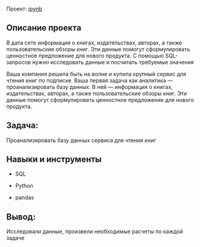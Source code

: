 Проект: [ipynb](https://github.com/shiana0909/Portfolio/blob/main/SQL%20%D0%BF%D1%80%D0%BE%D0%B5%D0%BA%D1%82/SQL-%D0%BF%D1%80%D0%BE%D0%B5%D0%BA%D1%82.ipynb)

## Описание проекта
В дата сете информация о книгах, издательствах, авторах, а также пользовательские обзоры книг. Эти данные помогут сформулировать ценностное предложение для нового продукта. С помощью SQL- запросов нужно исследовать данные и посчитать требуемые значения

Ваша компания решила быть на волне и купила крупный сервис для чтения книг по подписке. Ваша первая задача как аналитика — проанализировать базу данных. В ней — информация о книгах, издательствах, авторах, а также пользовательские обзоры книг. Эти данные помогут сформулировать ценностное предложение для нового продукта.

## Задача:
Проанализировать базу данных сервиса для чтения книг

## Навыки и инструменты

- SQL
  
- Python
  
- pandas

## Вывод:
Исследовали данные, произвели необходимые расчеты по каждой задаче
